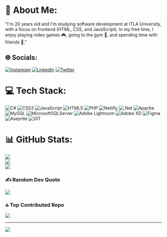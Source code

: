 # 💫 About Me:
"I'm 20 years old and I'm studying software development at ITLA University, with a focus on frontend (HTML, CSS, and JavaScript). In my free time, I enjoy playing video games 🎮, going to the gym 💪, and spending time with friends 👫."


## 🌐 Socials:
[![Instagram](https://img.shields.io/badge/Instagram-%23E4405F.svg?logo=Instagram&logoColor=white)](https://instagram.com/erko_ko) [![LinkedIn](https://img.shields.io/badge/LinkedIn-%230077B5.svg?logo=linkedin&logoColor=white)](https://linkedin.com/in/leny-garcia-a575611b1) [![Twitter](https://img.shields.io/badge/Twitter-%231DA1F2.svg?logo=Twitter&logoColor=white)](https://twitter.com/erKok0) 

# 💻 Tech Stack:
![C#](https://img.shields.io/badge/c%23-%23239120.svg?style=flat&logo=c-sharp&logoColor=white) ![CSS3](https://img.shields.io/badge/css3-%231572B6.svg?style=flat&logo=css3&logoColor=white) ![JavaScript](https://img.shields.io/badge/javascript-%23323330.svg?style=flat&logo=javascript&logoColor=%23F7DF1E) ![HTML5](https://img.shields.io/badge/html5-%23E34F26.svg?style=flat&logo=html5&logoColor=white) ![PHP](https://img.shields.io/badge/php-%23777BB4.svg?style=flat&logo=php&logoColor=white) ![Netlify](https://img.shields.io/badge/netlify-%23000000.svg?style=flat&logo=netlify&logoColor=#00C7B7) ![.Net](https://img.shields.io/badge/.NET-5C2D91?style=flat&logo=.net&logoColor=white) ![Apache](https://img.shields.io/badge/apache-%23D42029.svg?style=flat&logo=apache&logoColor=white) ![MySQL](https://img.shields.io/badge/mysql-%2300f.svg?style=flat&logo=mysql&logoColor=white) ![MicrosoftSQLServer](https://img.shields.io/badge/Microsoft%20SQL%20Sever-CC2927?style=flat&logo=microsoft%20sql%20server&logoColor=white) ![Adobe Lightroom](https://img.shields.io/badge/Adobe%20Lightroom-31A8FF.svg?style=flat&logo=Adobe%20Lightroom&logoColor=white) ![Adobe XD](https://img.shields.io/badge/Adobe%20XD-470137?style=flat&logo=Adobe%20XD&logoColor=#FF61F6) 	![Figma](https://img.shields.io/badge/figma-%23F24E1E.svg?style=flat&logo=figma&logoColor=white) ![Aseprite](https://img.shields.io/badge/Aseprite-FFFFFF?style=flat&logo=Aseprite&logoColor=#7D929E) ![GIT](https://img.shields.io/badge/Git-fc6d26?style=flat&logo=git&logoColor=white)
# 📊 GitHub Stats:
![](https://github-readme-stats.vercel.app/api?username=Leny00&theme=dark&hide_border=false&include_all_commits=false&count_private=false)<br/>
![](https://github-readme-streak-stats.herokuapp.com/?user=Leny00&theme=dark&hide_border=false)<br/>
![](https://github-readme-stats.vercel.app/api/top-langs/?username=Leny00&theme=dark&hide_border=false&include_all_commits=false&count_private=false&layout=compact)

### ✍️ Random Dev Quote
![](https://quotes-github-readme.vercel.app/api?type=horizontal&theme=tokyonight)

### 🔝 Top Contributed Repo
![](https://github-contributor-stats.vercel.app/api?username=Leny00&limit=5&theme=tokyonight&combine_all_yearly_contributions=true)

---
[![](https://visitcount.itsvg.in/api?id=Leny00&icon=5&color=0)](https://visitcount.itsvg.in)

<!-- Proudly created with GPRM ( https://gprm.itsvg.in ) -->

